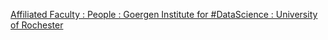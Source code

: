 [Affiliated Faculty : People : Goergen Institute for #DataScience : University of Rochester](https://qi.tc/qi/111071)